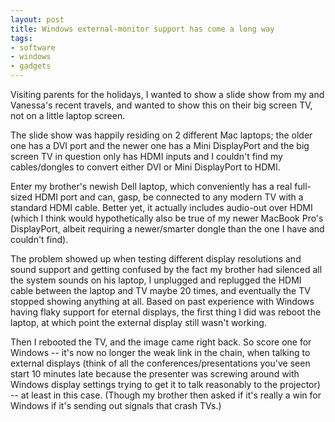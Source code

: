 ```yaml
---
layout: post
title: Windows external-monitor support has come a long way
tags:
- software
- windows
- gadgets
---
```

Visiting parents for the holidays, I wanted to show a slide show from my and
Vanessa's recent travels, and wanted to show this on their big screen TV, not
on a little laptop screen.

The slide show was happily residing on 2 different Mac laptops; the older one
has a DVI port and the newer one has a Mini DisplayPort and the big screen TV
in question only has HDMI inputs and I couldn't find my cables/dongles to
convert either DVI or Mini DisplayPort to HDMI.

Enter my brother's newish Dell laptop, which conveniently has a real full-
sized HDMI port and can, gasp, be connected to any modern TV with a standard
HDMI cable. Better yet, it actually includes audio-out over HDMI (which I
think would hypothetically also be true of my newer MacBook Pro's DisplayPort,
albeit requiring a newer/smarter dongle than the one I have and couldn't
find).

The problem showed up when testing different display resolutions and sound
support and getting confused by the fact my brother had silenced all the
system sounds on his laptop, I unplugged and replugged the HDMI cable between
the laptop and TV maybe 20 times, and eventually the TV stopped showing
anything at all. Based on past experience with Windows having flaky support
for eternal displays, the first thing I did was reboot the laptop, at which
point the external display still wasn't working.

Then I rebooted the TV, and the image came right back. So score one for
Windows -- it's now no longer the weak link in the chain, when talking to
external displays (think of all the conferences/presentations you've seen
start 10 minutes late because the presenter was screwing around with Windows
display settings trying to get it to talk reasonably to the projector) -- at
least in this case. (Though my brother then asked if it's really a win for
Windows if it's sending out signals that crash TVs.)


